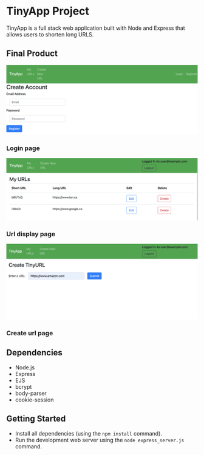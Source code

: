 # TinyApp Project

TinyApp is a full stack web application built with Node and Express that allows users to shorten long URLS.

## Final Product 


!["screenshot of login page"](https://github.com/MingfengLi0122/tinyapp/blob/master/docs/login_page.png)
### Login page
!["screenshot of url display page"](https://github.com/MingfengLi0122/tinyapp/blob/master/docs/display_urls.png)
### Url display page
!["screenshot of create url page"](https://github.com/MingfengLi0122/tinyapp/blob/master/docs/create_url.png)
### Create url page

## Dependencies

- Node.js
- Express
- EJS
- bcrypt
- body-parser
- cookie-session

## Getting Started

- Install all dependencies (using the `npm install` command).
- Run the development web server using the `node express_server.js` command.